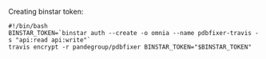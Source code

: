 Creating binstar token:
```
#!/bin/bash
BINSTAR_TOKEN=`binstar auth --create -o omnia --name pdbfixer-travis -s "api:read api:write"`
travis encrypt -r pandegroup/pdbfixer BINSTAR_TOKEN="$BINSTAR_TOKEN"
```
